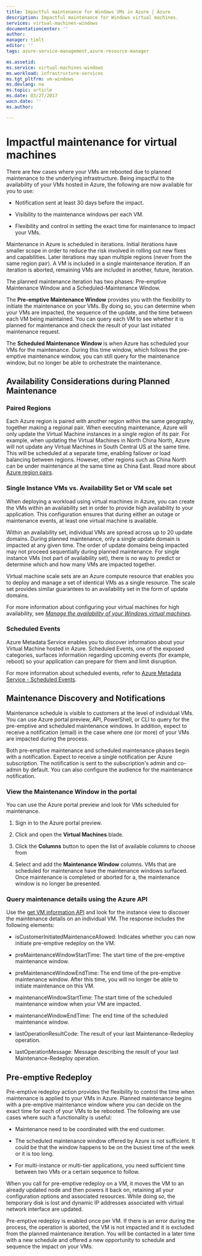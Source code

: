 ```yaml
---
title: Impactful maintenance for Windows VMs in Azure | Azure
description: Impactful maintenance for Windows virtual machines.
services: virtual-machines-windows
documentationcenter: ''
author: 
manager: timlt
editor: ''
tags: azure-service-management,azure-resource-manager

ms.assetid: 
ms.service: virtual-machines-windows
ms.workload: infrastructure-services
ms.tgt_pltfrm: vm-windows
ms.devlang: na
ms.topic: article
ms.date: 03/27/2017
wacn.date: ''
ms.author: 

---
```


# Impactful maintenance for virtual machines

There are few cases where your VMs are rebooted due to planned
maintenance to the underlying infrastructure. Being impactful to the
availability of your VMs hosted in Azure, the following are now
available for you to use:

-   Notification sent at least 30 days before the impact.

-   Visibility to the maintenance windows per each VM.

-   Flexibility and control in setting the exact time for maintenance to
    impact your VMs.

Maintenance in Azure is scheduled in iterations. Initial
iterations have smaller scope in order to reduce the risk involved in
rolling out new fixes and capabilities. Later iterations may span
multiple regions (never from the same region pair). A VM is included in a single maintenance iteration. If an iteration is aborted, remaining VMs are included in another, future, 
iteration.

The planned maintenance iteration has two phases: Pre-emptive
Maintenance Window and a Scheduled-Maintenance Window.

The **Pre-emptive Maintenance Window** provides you with the flexibility
to initiate the maintenance on your VMs. By doing so, you can determine
when your VMs are impacted, the sequence of the update, and the time
between each VM being maintained. You can query each VM to see whether
it is planned for maintenance and check the result of your last
initiated maintenance request.

The **Scheduled Maintenance Window** is when Azure has scheduled your
VMs for the maintenance. During this time window, which follows the
pre-emptive maintenance window, you can still query for the maintenance
window, but no longer be able to orchestrate the maintenance.

## Availability Considerations during Planned Maintenance 

### Paired Regions

Each Azure region is paired with another region within the same
geography, together making a regional pair. When executing maintenance,
Azure will only update the Virtual Machine instances in a single region
of its pair. For example, when updating the Virtual Machines in North
China North, Azure will not update any Virtual Machines in South Central
US at the same time. This will be scheduled at a separate time, enabling
failover or load balancing between regions. However, other regions such
as China North can be under maintenance at the same time as China East.
Read more about [Azure region
pairs](/best-practices-availability-paired-regions).

### Single Instance VMs vs. Availability Set or VM scale set

When deploying a workload using virtual machines in Azure, you can create the VMs within an availability set in order to provide
high availability to your application. This configuration ensures that during
either an outage or maintenance events, at least one virtual machine is available.

Within an availability set, individual VMs are spread across up to 20
update domains. During planned maintenance, only a single update domain
is impacted at any given time. The order of update domains being
impacted may not proceed sequentially during planned maintenance. For single instance VMs (not part of availability set), there is no way to predict or determine which and how many VMs
are impacted together.

Virtual machine scale sets are an Azure compute resource that enables
you to deploy and manage a set of identical VMs as a single resource.
The scale set provides similar guarantees to an availability set in the
form of update domains. 

For more information about configuring your virtual machines for high
availability, see [*Manage the availability of your Windows virtual
machines*](../linux/manage-availability.md?toc=%2fazure%2fvirtual-machines%2flinux%2ftoc.json).

### Scheduled Events

Azure Metadata Service enables you to discover information about your
Virtual Machine hosted in Azure. Scheduled Events, one of the exposed
categories, surfaces information regarding upcoming events (for example,
reboot) so your application can prepare for them and limit disruption.

For more information about scheduled events, refer to [Azure Metadata
Service - Scheduled
Events](../virtual-machines-scheduled-events.md).

## Maintenance Discovery and Notifications

Maintenance schedule is visible to customers at the level of individual
VMs. You can use Azure portal preview, API, PowerShell, or CLI to query for the
pre-emptive and scheduled maintenance windows. In addition, expect to
receive a notification (email) in the case where one (or more) of your
VMs are impacted during the process.

Both pre-emptive maintenance and scheduled maintenance phases begin with
a notification. Expect to receive a single notification per Azure
subscription. The notification is sent to the subscription's admin
and co-admin by default. You can also configure the audience for the
maintenance notification.

### View the Maintenance Window in the portal 

You can use the Azure portal preview and look for VMs scheduled for maintenance.

1.  Sign in to the Azure portal preview.

2.  Click and open the **Virtual Machines** blade.

3.  Click the **Columns** button to open the list of available columns
    to choose from

4.  Select and add the **Maintenance Window** columns. VMs that are
    scheduled for maintenance have the maintenance windows
    surfaced. Once maintenance is completed or aborted for a, the
    maintenance window is no longer be presented.

### Query maintenance details using the Azure API

Use the [get VM information
API](https://docs.microsoft.com/rest/api/compute/virtualmachines/virtualmachines-get)
and look for the instance view to discover the maintenance details on an
individual VM. The response includes the following elements:

  - isCustomerInitiatedMaintenanceAllowed: Indicates whether you can now initiate pre-emptive redeploy on the VM.

  - preMaintenanceWindowStartTime: The start time of the pre-emptive maintenance window.

  - preMaintenanceWindowEndTime: The end time of the pre-emptive maintenance window. After this time, you will no longer be able to initiate maintenance on this VM.

  - maintenanceWindowStartTime: The start time of the scheduled maintenance window when your VM are impacted.

  - maintenanceWindowEndTime: The end time of the scheduled maintenance window.

  - lastOperationResultCode: The result of your last Maintenance-Redeploy operation.

  - lastOperationMessage:  Message describing the result of your last Maintenance-Redeploy operation.

## Pre-emptive Redeploy

Pre-emptive redeploy action provides the flexibility to control the time
when maintenance is applied to your VMs in Azure. Planned
maintenance begins with a pre-emptive maintenance window where you can
decide on the exact time for each of your VMs to be rebooted. The
following are use cases where such a functionality is useful:

-   Maintenance need to be coordinated with the end customer.

-   The scheduled maintenance window offered by Azure is not sufficient.
    It could be that the window happens to be on the busiest time of the
    week or it is too long.

-   For multi-instance or multi-tier applications, you need sufficient
    time between two VMs or a certain sequence to follow.

When you call for pre-emptive redeploy on a VM, it moves the VM to an
already updated node and then powers it
back on, retaining all your configuration options and associated
resources. While doing so, the temporary disk is lost and dynamic IP
addresses associated with virtual network interface are updated.

Pre-emptive redeploy is enabled once per VM. If there is an error during the process, the operation is aborted,
the VM is not impacted and it is excluded from the planned
maintenance iteration. You will be contacted in a later time with a new schedule
and offered a new opportunity to schedule and sequence the impact on
your VMs.